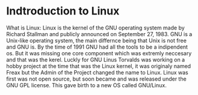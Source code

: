 # Indtroduction to Linux

What is Linux: Linux is the kernel of the GNU operating system made by Richard Stallman and publicly announced on September 27, 1983. GNU is a Unix-like operating system, the main differnce being that Unix is not free and GNU is. By the time of 1991 GNU had all the tools to be a indipendent os. But it was missing one core component which was extremly neccesary and that was the kerel. Luckly for GNU Linus Torvalds was working on a hobby project at the time that was the Linux kernel, it was originaly named Freax but the Admin of the Project changed the name to Linux. Linux was first was not open source, but soon became and was released under the  GNU GPL license. This gave birth to a new OS called GNU/Linux.
